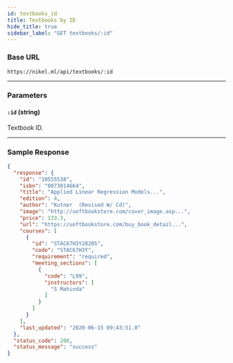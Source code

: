 ```yaml
---
id: textbooks_id
title: Textbooks by ID
hide_title: true
sidebar_label: "GET textbooks/:id"
---
```


### Base URL

```
https://nikel.ml/api/textbooks/:id
```

---

### Parameters

#### `:id` (string)

Textbook ID.

---

### Sample Response

```json title="https://nikel.ml/api/textbooks/10555538"
{
  "response": {
    "id": "10555538",
    "isbn": "0073014664",
    "title": "Applied Linear Regression Models...",
    "edition": 4,
    "author": "Kutner  (Revised W/ Cd)",
    "image": "http://uoftbookstore.com/cover_image.asp...",
    "price": 133.3,
    "url": "https://uoftbookstore.com/buy_book_detail...",
    "courses": [
      {
        "id": "STAC67H3Y20205",
        "code": "STAC67H3Y",
        "requirement": "required",
        "meeting_sections": [
          {
            "code": "L99",
            "instructors": [
              "S Mahinda"
            ]
          }
        ]
      }
    ],
    "last_updated": "2020-06-15 09:43:51.0"
  },
  "status_code": 200,
  "status_message": "success"
}
```